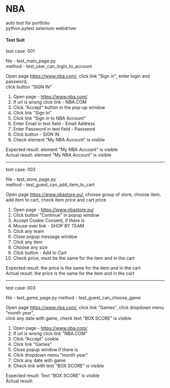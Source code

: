 # NBA
auto test for portfolio  
python pytest selenium webdriver

#### Test Suit  
test case: 001

file   - test_main_page.py  
method - test_user_can_login_to_account

Open page https://www.nba.com/, click link "Sign in", enter login and password,  
click button "SIGN IN"

1) Open page - https://www.nba.com/
2) If url is wrong click link - NBA.COM
3) Click "Accept" button in the pop-up window
4) Click link "Sign In"
5) Click link "Sign in to NBA Account"
6) Enter Email in text field - Email Address
7) Enter Password in text field - Password
8) Click button - SIGN IN
9) Check element "My NBA Account" is visible

Expected result: element "My NBA Account" is visible  
Actual result: element "My NBA Account" is visible
_________
test case: 002

file   - test_store_page.py  
method - test_guest_can_add_item_to_cart  

Open page https://www.nbastore.eu/, choose group of store, choose item,  
add item to cart, check item price and cart price  

1) Open page - https://www.nbastore.eu/
2) Click button "Continue" in popup window
3) Accept Cookie Consent, if there is
4) Mouse over link - SHOP BY TEAM
5) Click any team
6) Close popup message window
7) Click any item
8) Choose any size
9) Click button - Add to Cart
10) Check price, must be the same for the item and in the cart

Expected result: the price is the same for the item and in the cart  
Actual result: the price is the same for the item and in the cart
_____________
test case: 003  

file   - test_game_page.py
method - test_guest_can_choose_game

Open page https://www.nba.com/, click link "Games", click dropdown menu "month year",  
click any date with game, check text "BOX SCORE" is visible

1) Open page - https://www.nba.com/
2) If url is wrong click link "NBA.COM"
3) Click "Accept" cookie
4) Click link "Games"
5) Close popup window if there is
6) Click dropdown menu "month year"
7) Click any date with game
8) Check link with text "BOX SCORE" is visible

Expected result: Text "BOX SCORE" is visible  
Actual result: 
